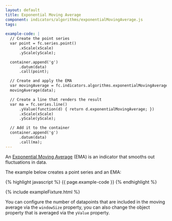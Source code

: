 ```yaml
---
layout: default
title: Exponential Moving Average
component: indicators/algorithms/exponentialMovingAverage.js
tags:
  
example-code: |
  // Create the point series
  var point = fc.series.point()
      .xScale(xScale)
      .yScale(yScale);

  container.append('g')
      .datum(data)
      .call(point);

  // Create and apply the EMA
  var movingAverage = fc.indicators.algorithms.exponentialMovingAverage()
  movingAverage(data);

  // Create a line that renders the result
  var ma = fc.series.line()
      .yValue(function(d) { return d.exponentialMovingAverage; })
      .xScale(xScale)
      .yScale(yScale);

  // Add it to the container
  container.append('g')
      .datum(data)
      .call(ma);
---
```


An [Exponential Moving Average](https://en.wikipedia.org/?title=Moving_average#Exponential_moving_average) (EMA) is an indicator that smooths out fluctuations in data. 

The example below creates a point series and an EMA:

{% highlight javascript %}
{{ page.example-code }}
{% endhighlight %}

{% include exampleFixture.html %}

You can configure the number of datapoints that are included in the moving average via the `windowSize` property, you can also change the object property that is averaged via the `yValue` property.


